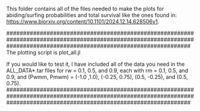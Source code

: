 This folder contains all of the files needed to make the plots for abiding/surfing probabilities and total survival like the ones found in: https://www.biorxiv.org/content/10.1101/2024.12.14.628506v1.

#######################################################################################################################################################################
The plotting script is plot_all.jl

If you would like to test it, I have included all of the data you need in the ALL_DATA*.tar files for rw = 0.1, 0.5, and 0.9, each with rm = 0.1, 0.5, and 0.9, and 
(Pwmm, Pmwm) = (-1.0 ,1.0), (-0.25, 0.75), (0.5, -0.25), and (0.5, 0.75).
#######################################################################################################################################################################
